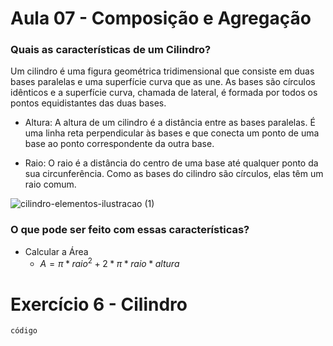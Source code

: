 # Aula 07 - Composição e Agregação

### Quais as características de um Cilindro?

Um cilindro é uma figura geométrica tridimensional que consiste em duas bases paralelas e uma superfície curva que as une. As bases são círculos idênticos e a superfície curva, chamada de lateral, é formada por todos os pontos equidistantes das duas bases.

- Altura: A altura de um cilindro é a distância entre as bases paralelas. É uma linha reta perpendicular às bases e que conecta um ponto de uma base ao ponto correspondente da outra base.

- Raio: O raio é a distância do centro de uma base até qualquer ponto da sua circunferência. Como as bases do cilindro são círculos, elas têm um raio comum.

![cilindro-elementos-ilustracao (1)](https://github.com/brunamota/POO/assets/66503956/18d56357-c578-4465-84e0-7fee4a626a50)

### O que pode ser feito com essas características?

- Calcular a Área
  - $A = \pi * raio^2 + 2 * \pi * raio * altura$

# Exercício 6 - Cilindro

```Java
código
```
